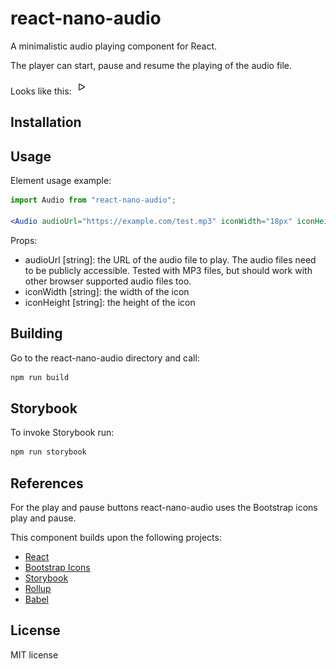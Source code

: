 # react-nano-audio

A minimalistic audio playing component for React.

The player can start, pause and resume the playing of the audio file.

Looks like this: ![audio](./src/play.svg)

## Installation

## Usage

Element usage example:

```jsx
import Audio from "react-nano-audio";

<Audio audioUrl="https://example.com/test.mp3" iconWidth="18px" iconHeight="18px">
```

Props:

- audioUrl [string]: the URL of the audio file to play. The audio files need to be publicly accessible.
  Tested with MP3 files, but should work with other browser supported audio files too.
- iconWidth [string]: the width of the icon
- iconHeight [string]: the height of the icon

## Building

Go to the react-nano-audio directory and call:

```bash
npm run build
```

## Storybook

To invoke Storybook run:

```bash
npm run storybook
```

## References

For the play and pause buttons react-nano-audio uses the Bootstrap icons
play and pause.

This component builds upon the following projects:

- [React](https://reactjs.org/)
- [Bootstrap Icons](https://icons.getbootstrap.com/)
- [Storybook](https://storybook.js.org/)
- [Rollup](https://rollupjs.org)
- [Babel](https://babeljs.io/)

## License

MIT license
